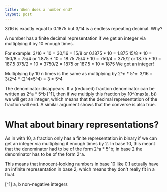 ```yaml
---
title: When does a number end?
layout: post
---
```


3/16 is exactly equal to 0.1875 but 3/14 is a endless repeating decimal. Why?

A number has a finite decimal representation if we get an integer via
multiplying it by 10 enough times.

For example:
3/16 * 10 = 30/16 = 15/8   or 0.1875 * 10  = 1.875
15/8 * 10 = 150/8 = 75/4   or 1.875 * 10 = 18.75
75/4 * 10 = 750/4 = 375/2  or  18.75 * 10 = 187.5
375/2 * 10 = 3750/2 = 1875 or 187.5 * 10 = 1875
We got an integer!

Multiplying by 10 n times is the same as multiplying by 2^n * 5^n:
3/16 = 3/2^4 * (2^4*5^4) = 3 * 5^4

The denominator disappears. If a (reduced) fraction denominator can be
written as 2^a * 5^b [^1], then if we multiply this fraction by
10^(max(a, b)) we will get an integer, which means that the decimal
representation of the fraction will end. A similar argument shows that
the converse is also true.

# What about binary representations?

As in with 10, a fraction only has a finite representation in binary
if we can get an integer via multiplying it enough times by 2. In base 10,
this meant that the denominator had to be of the form 2^a * 5^b; in
base 2 the denominator has to be of the form 2^a.

This means that innocent-looking numbers in base 10 like 0.1 actually
have an infinite representation in base 2, which means they don't
really fit in a float.


[^1] a, b non-negative integers
